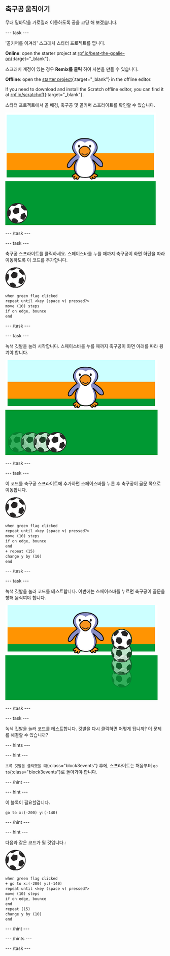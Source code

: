 ## 축구공 움직이기

무대 밑바닥을 가로질러 이동하도록 공을 코딩 해 보겠습니다.

--- task ---

'골키퍼를 이겨라' 스크래치 스타터 프로젝트를 엽니다.

**Online**: open the starter project at [rpf.io/beat-the-goalie-on](https://rpf.io/beat-the-goalie-on){:target="_blank"}.

스크래치 계정이 있는 경우 **Remix를 클릭** 하여 사본을 만들 수 있습니다.

**Offline**: open the [starter project](https://rpf.io/p/en/beat-the-goalie-go){:target="_blank"} in the offline editor.

If you need to download and install the Scratch offline editor, you can find it at [rpf.io/scratchoff](https://rpf.io/scratchoff){:target="_blank"}.

스타터 프로젝트에서 골 배경, 축구공 및 골키퍼 스프라이트를 확인할 수 있습니다.

![스타터 프로젝트](images/goalie-starter.png)

--- /task ---

--- task ---

축구공 스프라이트를 클릭하세요. 스페이스바를 누를 때까지 축구공이 화면 하단을 따라 이동하도록 이 코드를 추가합니다.

![축구공 스프라이트](images/football-sprite.png)

```blocks3
when green flag clicked
repeat until <key (space v) pressed?>
move (10) steps
if on edge, bounce
end
```

--- /task ---

--- task ---

녹색 깃발을 눌러 시작합니다. 스페이스바를 누를 때까지 축구공이 화면 아래를 따라 튕겨야 합니다.

![스크린샷](images/goalie-football-move-test.png)

--- /task ---

--- task ---

이 코드를 축구공 스프라이트에 추가하면 스페이스바를 누른 후 축구공이 골문 쪽으로 이동합니다.

![축구공 스프라이트](images/football-sprite.png)

```blocks3
when green flag clicked
repeat until <key (space v) pressed?>
move (10) steps
if on edge, bounce
end
+ repeat (15)
change y by (10)
end
```

--- /task ---

--- task ---

녹색 깃발을 눌러 코드를 테스트합니다. 이번에는 스페이스바를 누르면 축구공이 골문을 향해 움직여야 합니다.

![스크린샷](images/goalie-football-ypos-test.png)

--- /task ---

--- task ---

녹색 깃발을 눌러 코드를 테스트합니다. 깃발을 다시 클릭하면 어떻게 됩니까? 이 문제를 해결할 수 있습니까?

--- hints ---

--- hint ---

`초록 깃발을 클릭했을 때`{:class="block3events"} 후에, 스프라이트는 처음부터 `go to`{:class="block3events"}로 돌아가야 합니다.

--- /hint ---

--- hint ---

이 블록이 필요할겁니다.

```blocks3
go to x:(-200) y:(-140)
```

--- /hint ---

--- hint ---

다음과 같은 코드가 될 것입니다.:

![축구공 스프라이트](images/football-sprite.png)

```blocks3
when green flag clicked
+ go to x:(-200) y:(-140)
repeat until <key (space v) pressed?>
move (10) steps
if on edge, bounce
end
repeat (15)
change y by (10)
end
```

--- /hint ---

--- /hints ---

--- /task ---

